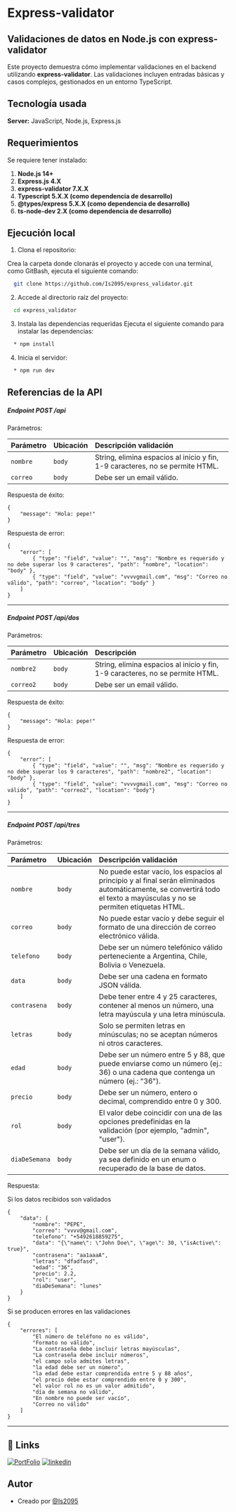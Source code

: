 
# Express-validator

## Validaciones de datos en Node.js con express-validator

Este proyecto demuestra cómo implementar validaciones en el backend utilizando **express-validator**. Las validaciones incluyen entradas básicas y casos complejos, gestionados en un entorno TypeScript.

## Tecnología usada

**Server:** JavaScript, Node.js, Express.js

## Requerimientos

Se requiere tener instalado:

1. **Node.js 14+** 
2. **Express.js 4.X**
3. **express-validator 7.X.X**
4. **Typescript 5.X.X (como dependencia de desarrollo)**
5. **@types/express 5.X.X (como dependencia de desarrollo)**
6. **ts-node-dev 2.X (como dependencia de desarrollo)**

## Ejecución local

1. Clona el repositorio:

Crea la carpeta donde clonarás el proyecto y accede con una terminal, como GitBash, ejecuta el siguiente comando:
```bash
  git clone https://github.com/Is2095/express_validator.git
```

2. Accede al directorio raíz del proyecto:

```bash
  cd express_validator
```

3. Instala las dependencias requeridas
Ejecuta el siguiente comando para instalar las dependencias:

```bash
  * npm install
```

4. Inicia el servidor:

```bash
  * npm run dev
```

## Referencias de la API

##### Endpoint POST /api

Parámetros:

| Parámetro | Ubicación    | Descripción validación        |
| :-------- | :------- | :------------------------- |
| `nombre` | `body` | String, elimina espacios al inicio y fin, 1-9 caracteres, no se permite HTML. | 
| `correo` | `body` | Debe ser un email válido. | 

Respuesta de éxito:

```
{
	"message": "Hola: pepe!"
}

```

Respuesta de error:

```
{
	"error": [
		{ "type": "field", "value": "", "msg": "Nombre es requerido y no debe superar los 9 caracteres", "path": "nombre", "location": "body" },
		{ "type": "field", "value": "vvvvgmail.com", "msg": "Correo no válido", "path": "correo", "location": "body" }
	]
}
```

---

##### Endpoint POST /api/dos


Parámetros:

| Parámetro | Ubicación    | Descripción            |
| :-------- | :------- | :------------------------- |
| `nombre2` | `body` | String, elimina espacios al inicio y fin, 1-9 caracteres, no se permite HTML. | 
| `correo2` | `body` | Debe ser un email válido. | 

Respuesta de éxito:

```
{
	"message": "Hola: pepe!"
}

```

Respuesta de error:

```
{
	"error": [
		{ "type": "field", "value": "", "msg": "Nombre es requerido y no debe superar los 9 caracteres", "path": "nombre2", "location": "body" },
		{ "type": "field", "value": "vvvvgmail.com", "msg": "Correo no válido", "path": "correo2", "location": "body"}
	]
}
```

---

##### Endpoint POST /api/tres

Parámetros:

| Parámetro | Ubicación    | Descripción validación          |
| :-------- | :------- | :------------------------- |
| `nombre` | `body` | No puede estar vacío, los espacios al principio y al final serán eliminados automáticamente, se convertirá todo el texto a mayúsculas y no se permiten etiquetas HTML.|
| `correo` | `body` | No puede estar vacío y debe seguir el formato de una dirección de correo electrónico válida.|
| `telefono` | `body` | Debe ser un número telefónico válido perteneciente a Argentina, Chile, Bolivia o Venezuela.|
| `data` | `body` | Debe ser una cadena en formato JSON válida.|
| `contrasena` | `body` | Debe tener entre 4 y 25 caracteres, contener al menos un número, una letra mayúscula y una letra minúscula.|
| `letras` | `body` | Solo se permiten letras en minúsculas; no se aceptan números ni otros caracteres.|
| `edad` | `body` | Debe ser un número entre 5 y 88, que puede enviarse como un número (ej.: 36) o una cadena que contenga un número (ej.: "36").|
| `precio` | `body` | Debe ser un número, entero o decimal, comprendido entre 0 y 300.|
| `rol` | `body` | El valor debe coincidir con una de las opciones predefinidas en la validación (por ejemplo, "admin", "user").|
| `diaDeSemana` | `body` | Debe ser un día de la semana válido, ya sea definido en un enum o recuperado de la base de datos.|

Respuesta: 

Si los datos recibidos son validados

```
{
	"data": {
		"nombre": "PEPE",
		"correo": "vvvv@gmail.com",
		"telefono": "+5492618859275",
		"data": "{\"name\": \"John Doe\", \"age\": 30, \"isActive\": true}",
		"contrasena": "aa1aaaA",
		"letras": "dfadfasd",
		"edad": "36",
		"precio": 2.2,
		"rol": "user",
		"diaDeSemana": "lunes"
	}
}
```

Si se producen errores en las validaciones

```
{
	"errores": [
		"El número de teléfono no es válido",
		"Formato no válido",
		"La contraseña debe incluir letras mayúsculas",
		"La contraseña debe incluir números",
		"el campo solo admites letras",
		"la edad debe ser un número",
		"la edad debe estar comprendida entre 5 y 88 años",
		"el precio debe estar comprendido entre 0 y 300",
		"el valor rol no es un valor admitido",
		"día de semana no válido",
		"En nombre no puede ser vacío",
		"Correo no válido"
	]
}
```

----

## 🔗 Links
[![PortFolio](https://img.shields.io/badge/my_portfolio-000?style=for-the-badge&logo=ko-fi&logoColor=white)](https://portfolio-ismael-diaz.vercel.app)
[![linkedin](https://img.shields.io/badge/linkedin-0A66C2?style=for-the-badge&logo=linkedin&logoColor=white)](https://www.linkedin.com/in/ismael-diaz-3b440b27a)


## Autor

- Creado por [@Is2095](https://github.com/Is2095)
